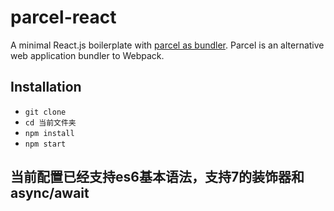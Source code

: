 # parcel-react

A minimal React.js boilerplate with [parcel as bundler](https://github.com/parcel-bundler/parcel). Parcel is an alternative web application bundler to Webpack.

## Installation

* `git clone`
* `cd 当前文件夹`
* `npm install`
* `npm start`

## 当前配置已经支持es6基本语法，支持7的装饰器和async/await
